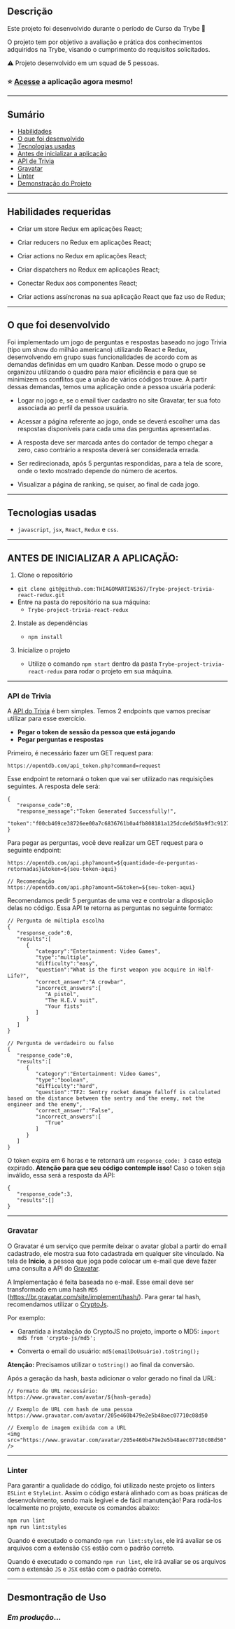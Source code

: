 ## Descrição

Este projeto foi desenvolvido durante o período de Curso da Trybe 🚀

O projeto tem por objetivo a avaliação e prática dos conhecimentos adquiridos na Trybe, visando o cumprimento do requisitos solicitados.

:warning: Projeto desenvolvido em um squad de 5 pessoas.

### :star: [Acesse](https://thiagomartins367.github.io/Trybe-project-trivia-react-redux) a aplicação agora mesmo!

---

## Sumário

- [Habilidades](#habilidades-requeridas)
- [O que foi desenvolvido](#o-que-foi-desenvolvido)
- [Tecnologias usadas](#tecnologias-usadas)
- [Antes de inicializar a aplicação](#antes-de-inicializar-a-aplicação)
- [API de Trivia](#api-de-trivia)
- [Gravatar](#gravatar)
- [Linter](#linter)
- [Demonstração do Projeto](#desmontração-de-uso)

---

## Habilidades requeridas

- Criar um store Redux em aplicações React;

- Criar reducers no Redux em aplicações React;

- Criar actions no Redux em aplicações React;

- Criar dispatchers no Redux em aplicações React;

- Conectar Redux aos componentes React;

- Criar actions assíncronas na sua aplicação React que faz uso de Redux;

---

## O que foi desenvolvido

Foi implementado um jogo de perguntas e respostas baseado no jogo Trivia (tipo um show do milhão americano) utilizando React e Redux, desenvolvendo em grupo suas funcionalidades de acordo com as demandas definidas em um quadro Kanban. Desse modo o grupo se organizou utilizando o quadro para maior eficiência e para que se minimizem os conflitos que a união de vários códigos trouxe. A partir dessas demandas, temos uma aplicação onde a pessoa usuária poderá:

- Logar no jogo e, se o email tiver cadastro no site Gravatar, ter sua foto associada ao perfil da pessoa usuária.

- Acessar a página referente ao jogo, onde se deverá escolher uma das respostas disponíveis para cada uma das perguntas apresentadas.

- A resposta deve ser marcada antes do contador de tempo chegar a zero, caso contrário a resposta deverá ser considerada errada.

- Ser redirecionada, após 5 perguntas respondidas, para a tela de score, onde o texto mostrado depende do número de acertos.

- Visualizar a página de ranking, se quiser, ao final de cada jogo.

---

## Tecnologias usadas

- `javascript`, `jsx`, `React`, `Redux` e `css`.

---

## ANTES DE INICIALIZAR A APLICAÇÃO:

1. Clone o repositório
  * `git clone git@github.com:THIAGOMARTINS367/Trybe-project-trivia-react-redux.git`
  * Entre na pasta do repositório na sua máquina:
    * `Trybe-project-trivia-react-redux`

2. Instale as dependências
   * `npm install`

3.  Inicialize o projeto
    * Utilize o comando `npm start` dentro da pasta `Trybe-project-trivia-react-redux` para rodar o projeto em sua máquina.

---

### API de Trivia

A [API do Trivia](https://opentdb.com/api_config.php) é bem simples. Temos 2 endpoints que vamos precisar utilizar para esse exercício.

* **Pegar o token de sessão da pessoa que está jogando**
* **Pegar perguntas e respostas**

Primeiro, é necessário fazer um GET request para:

```
https://opentdb.com/api_token.php?command=request
```

Esse endpoint te retornará o token que vai ser utilizado nas requisições seguintes. A resposta dele será:

```
{
   "response_code":0,
   "response_message":"Token Generated Successfully!",
   "token":"f00cb469ce38726ee00a7c6836761b0a4fb808181a125dcde6d50a9f3c9127b6"
}
```

Para pegar as perguntas, você deve realizar um GET request para o seguinte endpoint:

```
https://opentdb.com/api.php?amount=${quantidade-de-perguntas-retornadas}&token=${seu-token-aqui}

// Recomendação
https://opentdb.com/api.php?amount=5&token=${seu-token-aqui}
```

Recomendamos pedir 5 perguntas de uma vez e controlar a disposição delas no código. Essa API te retorna as perguntas no seguinte formato:

```
// Pergunta de múltipla escolha
{
   "response_code":0,
   "results":[
      {
         "category":"Entertainment: Video Games",
         "type":"multiple",
         "difficulty":"easy",
         "question":"What is the first weapon you acquire in Half-Life?",
         "correct_answer":"A crowbar",
         "incorrect_answers":[
            "A pistol",
            "The H.E.V suit",
            "Your fists"
         ]
      }
   ]
}
```

```
// Pergunta de verdadeiro ou falso
{
   "response_code":0,
   "results":[
      {
         "category":"Entertainment: Video Games",
         "type":"boolean",
         "difficulty":"hard",
         "question":"TF2: Sentry rocket damage falloff is calculated based on the distance between the sentry and the enemy, not the engineer and the enemy",
         "correct_answer":"False",
         "incorrect_answers":[
            "True"
         ]
      }
   ]
}
```
O token expira em 6 horas e te retornará um `response_code: 3` caso esteja expirado. **Atenção para que seu código contemple isso!** Caso o token seja inválido, essa será a resposta da API:

```
{
   "response_code":3,
   "results":[]
}
```

---

### Gravatar

O Gravatar é um serviço que permite deixar o avatar global a partir do email cadastrado, ele mostra sua foto cadastrada em qualquer site vinculado. Na tela de **Inicio**, a pessoa que joga pode colocar um e-mail que deve fazer uma consulta a API do [Gravatar](https://br.gravatar.com/site/implement/images/).

A Implementação é feita baseada no e-mail. Esse email deve ser transformado em uma hash `MD5` (https://br.gravatar.com/site/implement/hash/). Para gerar tal hash, recomendamos utilizar o [CryptoJs](https://github.com/brix/crypto-js).

Por exemplo:
  - Garantida a instalação do CryptoJS no projeto, importe o MD5:
    `import md5 from 'crypto-js/md5';`

  - Converta o email do usuário:
    `md5(emailDoUsuário).toString();`

**Atenção:** Precisamos utilizar o `toString()` ao final da conversão.

Após a geração da hash, basta adicionar o valor gerado no final da URL:

```
// Formato de URL necessário:
https://www.gravatar.com/avatar/${hash-gerada}

// Exemplo de URL com hash de uma pessoa
https://www.gravatar.com/avatar/205e460b479e2e5b48aec07710c08d50

// Exemplo de imagem exibida com a URL
<img src="https://www.gravatar.com/avatar/205e460b479e2e5b48aec07710c08d50" />

```
---

### Linter

Para garantir a qualidade do código, foi utilizado neste projeto os linters `ESLint` e `StyleLint`.
Assim o código estará alinhado com as boas práticas de desenvolvimento, sendo mais legível
e de fácil manutenção! Para rodá-los localmente no projeto, execute os comandos abaixo:

```bash
npm run lint
npm run lint:styles
```

Quando é executado o comando `npm run lint:styles`, ele irá avaliar se os arquivos com a extensão `CSS` estão com o padrão correto.

Quando é executado o comando `npm run lint`, ele irá avaliar se os arquivos com a extensão `JS` e `JSX` estão com o padrão correto.

---

## Desmontração de Uso

### *Em produção*...
